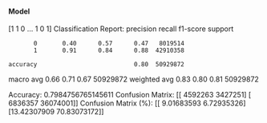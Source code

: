 #### Model
[1 1 0 ... 1 0 1]
Classification Report:
              precision    recall  f1-score   support

           0       0.40      0.57      0.47   8019514
           1       0.91      0.84      0.88  42910358

    accuracy                           0.80  50929872
   macro avg       0.66      0.71      0.67  50929872
weighted avg       0.83      0.80      0.81  50929872

Accuracy: 0.7984756765145611
Confusion Matrix:
[[ 4592263  3427251]
 [ 6836357 36074001]]
Confusion Matrix (%):
[[ 9.01683593  6.72935326]
 [13.42307909 70.83073172]]
